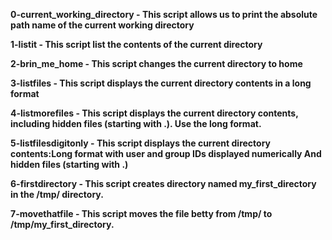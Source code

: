 **0-current_working_directory - This script allows us to print the absolute path name of the current working directory**

**1-listit - This script list the contents of the current directory**

**2-brin_me_home - This script changes the current directory to home**

**3-listfiles - This script displays the current directory contents in a long format**

**4-listmorefiles - This script displays the current directory contents, including hidden files (starting with .). Use the long format.**

**5-listfilesdigitonly - This script displays the current directory contents:Long format
with user and group IDs displayed numerically
And hidden files (starting with .)**

**6-firstdirectory - This script creates  directory named my_first_directory in the /tmp/ directory.**

**7-movethatfile - This script moves the file betty from /tmp/ to /tmp/my_first_directory.**
